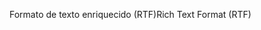 <span data-ttu-id="a548c-101">Formato de texto enriquecido (RTF)</span><span class="sxs-lookup"><span data-stu-id="a548c-101">Rich Text Format (RTF)</span></span>
